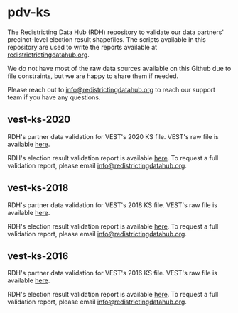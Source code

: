 # pdv-ks

The Redistricting Data Hub (RDH) repository to validate our data partners' precinct-level election result shapefiles. The scripts available in this repository are used to write the reports available at [redistrictrictingdatahub.org]([https://redistrictingdatahub.org/](https://redistrictingdatahub.org/)). 

We do not have most of the raw data sources available on this Github due to file constraints, but we are happy to share them if needed. 

Please reach out to info@redistrictingdatahub.org to reach our support team if you have any questions. 

## vest-ks-2020

RDH's partner data validation for VEST's 2020 KS file. VEST's raw file is available [here](https://dataverse.harvard.edu/file.xhtml?fileId=4749664&datasetVersionId=251765).

RDH's election result validation report is available [here](https://redistrictingdatahub.org/dataset/vest-2020-kansas-precinct-and-election-results/). To request a full validation report, please email info@redistrictingdatahub.org. 

## vest-ks-2018

RDH's partner data validation for VEST's 2018 KS file. VEST's raw file is available [here](https://dataverse.harvard.edu/file.xhtml?fileId=4302290&datasetVersionId=251384).

RDH's election result validation report is available [here](https://redistrictingdatahub.org/dataset/vest-2018-kansas-precinct-and-election-results/). To request a full validation report, please email info@redistrictingdatahub.org. 

## vest-ks-2016

RDH's partner data validation for VEST's 2016 KS file. VEST's raw file is available [here](https://dataverse.harvard.edu/file.xhtml?fileId=4749662&datasetVersionId=252739).

RDH's election result validation report is available [here](https://redistrictingdatahub.org/dataset/vest-2016-kansas-precinct-and-election-results/). To request a full validation report, please email info@redistrictingdatahub.org. 

